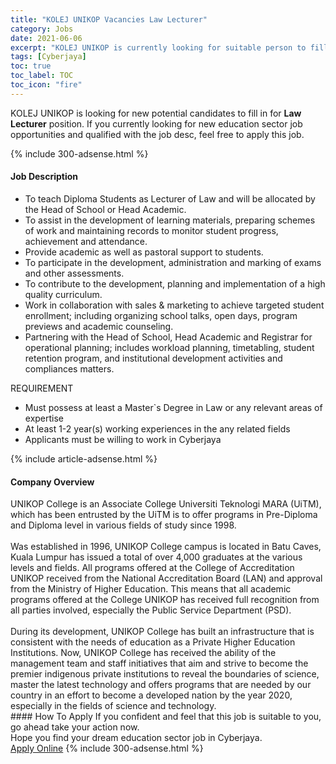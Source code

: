 ```yaml
---
title: "KOLEJ UNIKOP Vacancies Law Lecturer" 
category: Jobs 
date: 2021-06-06 
excerpt: "KOLEJ UNIKOP is currently looking for suitable person to fill in the Law Lecturer which positioned at Cyberjaya" 
tags: [Cyberjaya] 
toc: true 
toc_label: TOC 
toc_icon: "fire" 
--- 
```


<p>KOLEJ UNIKOP is looking for new potential candidates to fill in for <b>Law Lecturer</b> position. If you currently looking for new education sector job opportunities and qualified with the job desc, feel free to apply this job.
</p>{% include 300-adsense.html %} 
<div><div><h4>Job Description</h4></div><div><div><span><div><ul><li>To teach Diploma Students as Lecturer of Law and will be allocated by the Head of School or Head Academic.</li><li>To assist in the development of learning materials, preparing schemes of work and maintaining records to monitor student progress, achievement and attendance.</li><li>Provide academic as well as pastoral support to students.</li><li>To participate in the development, administration and marking of exams and other assessments.</li><li>To contribute to the development, planning and implementation of a high quality curriculum.</li><li>Work in collaboration with sales &amp; marketing to achieve targeted student enrollment; including organizing school talks, open days, program previews and academic counseling.</li><li>Partnering with the Head of School, Head Academic and Registrar for operational planning; includes workload planning, timetabling, student retention program, and institutional development activities and compliances matters.</li></ul><p>REQUIREMENT</p><ul><li>Must possess at least a Master`s Degree in Law or any relevant areas of expertise</li><li>At least 1-2 year(s) working experiences in the any related fields</li><li>Applicants must be willing to work in Cyberjaya</li></ul></div></span></div></div></div> 
{% include article-adsense.html %} 
<div><div><h4>Company Overview</h4></div><div><div><span><div><div>UNIKOP College is an Associate College Universiti Teknologi MARA (UiTM), which has been entrusted by the UiTM is to offer programs in Pre-Diploma and Diploma level in various fields of study since 1998.</div>
<div><br>
Was established in 1996, UNIKOP College campus is located in Batu Caves, Kuala Lumpur has issued a total of over 4,000 graduates at the various levels and fields. All programs offered at the College of Accreditation UNIKOP received from the National Accreditation Board (LAN) and approval from the Ministry of Higher Education. This means that all academic programs offered at the College UNIKOP has received full recognition from all parties involved, especially the Public Service Department (PSD).</div>
<div><br>
During its development, UNIKOP College has built an infrastructure that is consistent with the needs of education as a Private Higher Education Institutions. Now, UNIKOP College has received the ability of the management team and staff initiatives that aim and strive to become the premier indigenous private institutions to reveal the boundaries of science, master the latest technology and offers programs that are needed by our country in an effort to become a developed nation by the year 2020, especially in the fields of science and technology.</div></div></span></div></div></div> 
#### How To Apply 
If you confident and feel that this job is suitable to you, go ahead take your action now. <br/> 
Hope you find your dream education sector job in Cyberjaya. <br/> 
<a href="https://www.jobstreet.com.my/en/job/law-lecturer-4580986?jobId=jobstreet-my-job-4580986" class="btn btn--info" target="_blank" rel="nofollow noopenner">Apply Online</a> 
{% include 300-adsense.html %} 
